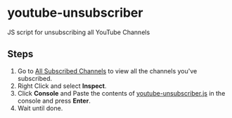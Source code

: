 # youtube-unsubscriber
JS script for unsubscribing all YouTube Channels

## Steps
1. Go to [All Subscribed Channels](https://www.youtube.com/feed/channels) to view all the channels you've subscribed.
2. Right Click and select **Inspect**.
3. Click **Console** and Paste the contents of [youtube-unsubscriber.js](https://github.com/notdu/youtube-unsubscriber/youtube-unsubscriber.js) in the console and press **Enter**.
4. Wait until done.
